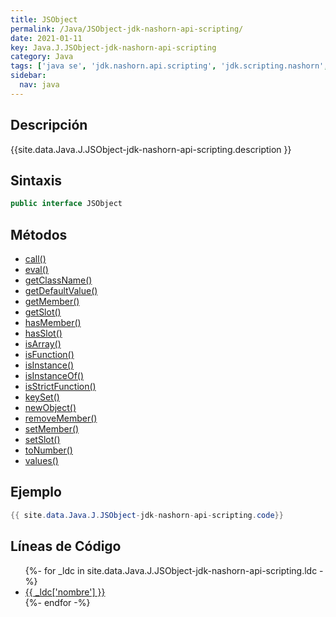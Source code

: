 ```yaml
---
title: JSObject
permalink: /Java/JSObject-jdk-nashorn-api-scripting/
date: 2021-01-11
key: Java.J.JSObject-jdk-nashorn-api-scripting
category: Java
tags: ['java se', 'jdk.nashorn.api.scripting', 'jdk.scripting.nashorn', 'interface java', 'Java 1.8']
sidebar: 
  nav: java
---
```


## Descripción
{{site.data.Java.J.JSObject-jdk-nashorn-api-scripting.description }}

## Sintaxis
~~~java
public interface JSObject
~~~

## Métodos
* [call()](/Java/JSObject-jdk-nashorn-api-scripting/call)
* [eval()](/Java/JSObject-jdk-nashorn-api-scripting/eval)
* [getClassName()](/Java/JSObject-jdk-nashorn-api-scripting/getClassName)
* [getDefaultValue()](/Java/JSObject-jdk-nashorn-api-scripting/getDefaultValue)
* [getMember()](/Java/JSObject-jdk-nashorn-api-scripting/getMember)
* [getSlot()](/Java/JSObject-jdk-nashorn-api-scripting/getSlot)
* [hasMember()](/Java/JSObject-jdk-nashorn-api-scripting/hasMember)
* [hasSlot()](/Java/JSObject-jdk-nashorn-api-scripting/hasSlot)
* [isArray()](/Java/JSObject-jdk-nashorn-api-scripting/isArray)
* [isFunction()](/Java/JSObject-jdk-nashorn-api-scripting/isFunction)
* [isInstance()](/Java/JSObject-jdk-nashorn-api-scripting/isInstance)
* [isInstanceOf()](/Java/JSObject-jdk-nashorn-api-scripting/isInstanceOf)
* [isStrictFunction()](/Java/JSObject-jdk-nashorn-api-scripting/isStrictFunction)
* [keySet()](/Java/JSObject-jdk-nashorn-api-scripting/keySet)
* [newObject()](/Java/JSObject-jdk-nashorn-api-scripting/newObject)
* [removeMember()](/Java/JSObject-jdk-nashorn-api-scripting/removeMember)
* [setMember()](/Java/JSObject-jdk-nashorn-api-scripting/setMember)
* [setSlot()](/Java/JSObject-jdk-nashorn-api-scripting/setSlot)
* [toNumber()](/Java/JSObject-jdk-nashorn-api-scripting/toNumber)
* [values()](/Java/JSObject-jdk-nashorn-api-scripting/values)

## Ejemplo
~~~java
{{ site.data.Java.J.JSObject-jdk-nashorn-api-scripting.code}}
~~~

## Líneas de Código
<ul>
{%- for _ldc in site.data.Java.J.JSObject-jdk-nashorn-api-scripting.ldc -%}
   <li>
       <a href="{{_ldc['url'] }}">{{ _ldc['nombre'] }}</a>
   </li>
{%- endfor -%}
</ul>
